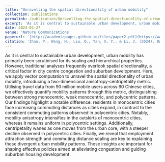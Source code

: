 ```yaml
---
title: "Unravelling the spatial directionality of urban mobility"
collection: publications
permalink: /publication/Unravelling-the-spatial-directionality-of-urban-mobility.md
excerpt: 'As it is central to sustainable urban development, urban mobility has primarily been scrutinised for its scaling and hierarchical properties. However, traditional analyses frequently overlook spatial directionality, a critical factor in city centre congestion and suburban development. Here...'
date: 2024-05-27
venue: 'Nature Communications'
paperurl: '[http://academicpages.github.io/files/paper2.pdf](https://www.nature.com/articles/s41467-024-48909-7)'
citation: 'Zhao, P., Wang, H., Liu, Q., Yan, X. Y., & Li, J. (2024). Unravelling the spatial directionality of urban mobility. Nature Communications, 15(1), 4507.'
---
```


As it is central to sustainable urban development, urban mobility has primarily been scrutinised for its scaling and hierarchical properties. However, traditional analyses frequently overlook spatial directionality, a critical factor in city centre congestion and suburban development. Here, we apply vector computation to unravel the spatial directionality of urban mobility, introducing a two-dimensional anisotropy-centripetality metric. Utilising travel data from 90 million mobile users across 60 Chinese cities, we effectively quantify mobility patterns through this metric, distinguishing between strong monocentric, weak monocentric, and polycentric patterns. Our findings highlight a notable difference: residents in monocentric cities face increasing commuting distances as cities expand, in contrast to the consistent commuting patterns observed in polycentric cities. Notably, mobility anisotropy intensifies in the outskirts of monocentric cities, whereas it remains uniform in polycentric settings. Additionally, centripetality wanes as one moves from the urban core, with a steeper decline observed in polycentric cities. Finally, we reveal that employment attraction strength and commuting distance scaling are key to explaining these divergent urban mobility patterns. These insights are important for shaping effective policies aimed at alleviating congestion and guiding suburban housing development.
